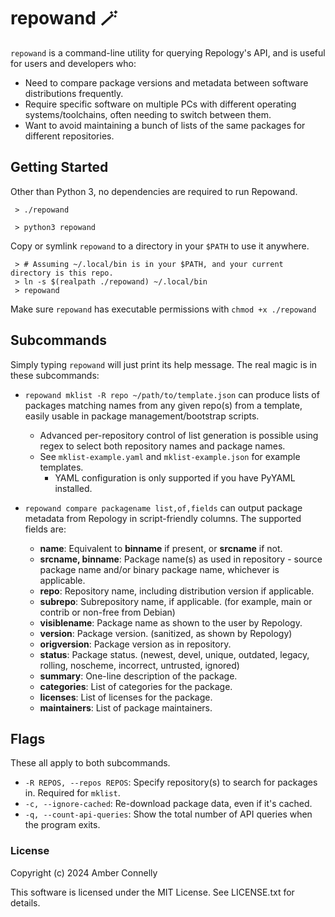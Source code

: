 # repowand 🪄

`repowand` is a command-line utility for querying Repology's API, and is useful
for users and developers who:
* Need to compare package versions and metadata between software distributions
frequently.
* Require specific software on multiple PCs with different operating
systems/toolchains, often needing to switch between them.
* Want to avoid maintaining a bunch of lists of the same packages for different
repositories.

## Getting Started

Other than Python 3, no dependencies are required to run Repowand.
```
 > ./repowand
```

```
 > python3 repowand
```

Copy or symlink `repowand` to a directory in your `$PATH` to use it anywhere.
```
 > # Assuming ~/.local/bin is in your $PATH, and your current directory is this repo.
 > ln -s $(realpath ./repowand) ~/.local/bin
 > repowand
```
Make sure `repowand` has executable permissions with `chmod +x ./repowand`

## Subcommands

Simply typing `repowand` will just print its help message.
The real magic is in these subcommands:

* `repowand mklist -R repo ~/path/to/template.json`
can produce lists of packages matching names from any given repo(s) from a
template, easily usable in package management/bootstrap scripts.
  * Advanced per-repository control of list generation is possible using regex
  to select both repository names and package names.
  * See `mklist-example.yaml` and
  `mklist-example.json` for example templates.
    * YAML configuration is only supported if you have PyYAML installed.

* `repowand compare packagename list,of,fields` 
can output package metadata from Repology in script-friendly columns. The 
supported fields are:
  * **name**: Equivalent to **binname** if present, or **srcname** if not.
  * **srcname, binname**: Package name(s) as used in repository - source package
  name and/or binary package name, whichever is applicable.
  * **repo**: Repository name, including distribution version if applicable.
  * **subrepo**: Subrepository name, if applicable. (for example, main or
  contrib or non-free from Debian)
  * **visiblename**: Package name as shown to the user by Repology.
  * **version**: Package version. (sanitized, as shown by Repology)
  * **origversion**: Package version as in repository.
  * **status**: Package status. (newest, devel, unique, outdated, legacy,
  rolling, noscheme, incorrect, untrusted, ignored)
  * **summary**: One-line description of the package.
  * **categories**: List of categories for the package.
  * **licenses**: List of licenses for the package.
  * **maintainers**: List of package maintainers.

## Flags

These all apply to both subcommands.

* `-R REPOS, --repos REPOS`: Specify repository(s) to search for packages in. 
Required for `mklist`.
* `-c, --ignore-cached`: Re-download package data, even if it's cached.
* `-q, --count-api-queries`: Show the total number of API queries when the 
program exits.

### License

Copyright (c) 2024 Amber Connelly

This software is licensed under the MIT License. See LICENSE.txt for details.
